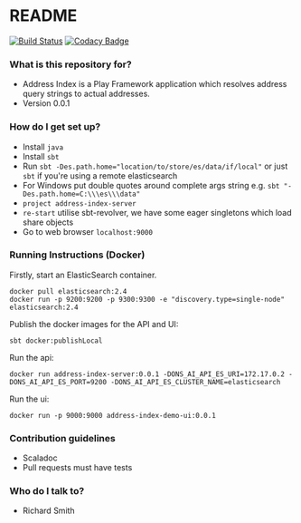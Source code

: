# README #

[![Build Status](https://travis-ci.com/ONSdigital/address-index-api.svg?token=wrHpQMWmwL6kpsdmycnz&branch=develop)](https://travis-ci.com/ONSdigital/address-index-api)
[![Codacy Badge](https://api.codacy.com/project/badge/Grade/83c0fb7ca2e64567b0998848ca781a36)](https://www.codacy.com/app/Valtech-ONS/address-index-api?utm_source=github.com&amp;utm_medium=referral&amp;utm_content=ONSdigital/address-index-api&amp;utm_campaign=Badge_Grade)

### What is this repository for? ###

* Address Index is a Play Framework application which resolves address query strings to actual addresses.
* Version 0.0.1

### How do I get set up? ###

* Install `java`
* Install `sbt`
* Run `sbt -Des.path.home="location/to/store/es/data/if/local"` or just `sbt` if you're using a remote elasticsearch
* For Windows put double quotes around complete args string e.g. `sbt "-Des.path.home=C:\\\es\\\data"`
* `project address-index-server`
* `re-start` utilise sbt-revolver, we have some eager singletons which load share objects
* Go to web browser `localhost:9000`

### Running Instructions (Docker)

Firstly, start an ElasticSearch container.

```shell
docker pull elasticsearch:2.4
docker run -p 9200:9200 -p 9300:9300 -e "discovery.type=single-node" elasticsearch:2.4
```

Publish the docker images for the API and UI:

```shell
sbt docker:publishLocal
```

Run the api:

```shell
docker run address-index-server:0.0.1 -DONS_AI_API_ES_URI=172.17.0.2 -DONS_AI_API_ES_PORT=9200 -DONS_AI_API_ES_CLUSTER_NAME=elasticsearch
```

Run the ui:

```shell
docker run -p 9000:9000 address-index-demo-ui:0.0.1
```


### Contribution guidelines ###

* Scaladoc
* Pull requests must have tests

### Who do I talk to? ###

* Richard Smith
